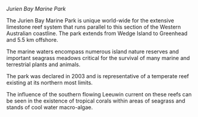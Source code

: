 *Jurien Bay Marine Park*

The Jurien Bay Marine Park is unique world-wide for the extensive limestone reef system that runs parallel to this section of the Western Australian coastline. The park extends from Wedge Island to Greenhead and 5.5 km offshore. 

The marine waters encompass numerous island nature reserves and important seagrass meadows critical for the survival of many marine and terrestrial plants and animals. 

The park was declared in 2003 and is representative of a temperate reef existing at its northern most limits. 

The influence of the southern flowing Leeuwin current on these reefs can be seen in the existence of tropical corals within areas of seagrass and stands of cool water macro-algae.


